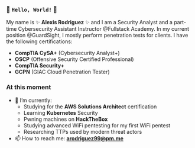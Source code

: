 ### 👋 `Hello, World!` 👋

My name is ✨ **Alexis Rodriguez** ✨ and I am a Security Analyst and a part-time Cybersecurity Assistant Instructor @Fullstack Academy. In my current position @GuardSight, I mostly perform penetration tests for clients. I have the following certifications:
- **CompTIA CySA+** (Cybersecurity Analyst+)
- **OSCP** (Offensive Security Certified Professional)
- **CompTIA Security+**
- **GCPN** (GIAC Cloud Penetration Tester)

### At this moment
- 🌱 I’m currently:
  - Studying for the **AWS Solutions Architect** certification
  - Learning **Kubernetes** Security
  - Pwning machines on **HackTheBox**
  - Studying advanced WiFi pentesting for my first WiFi pentest
  - Researching TTPs used by modern threat actors
- 📫 How to reach me: **arodriguez99@pm.me**
